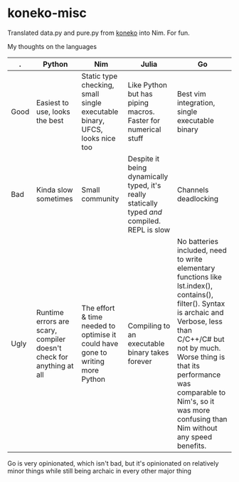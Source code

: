 # koneko-misc

Translated data.py and pure.py from [koneko](https://github.com/twenty5151/koneko) into Nim. For fun.

My thoughts on the languages

. | Python | Nim | Julia | Go
--- | --- | --- | --- | ---
Good | Easiest to use, looks the best | Static type checking, small single executable binary, UFCS, looks nice too | Like Python but has piping macros. Faster for numerical stuff | Best vim integration, single executable binary
Bad | Kinda slow sometimes | Small community | Despite it being dynamically typed, it's really statically typed *and* compiled. REPL is slow | Channels deadlocking
Ugly | Runtime errors are scary, compiler doesn't check for anything at all | The effort & time needed to optimise it could have gone to writing more Python | Compiling to an executable binary takes forever | No batteries included, need to write elementary functions like lst.index(), contains(), filter(). Syntax is archaic and Verbose, less than C/C++/C# but not by much. Worse thing is that its performance was comparable to Nim's, so it was more confusing than Nim without any speed benefits.

Go is very opinionated, which isn't bad, but it's opinionated on relatively minor things while still being archaic in every other major thing
